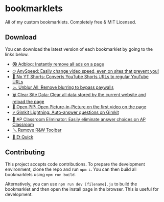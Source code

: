 # bookmarklets

All of my custom bookmarklets. Completely free &amp; MIT Licensed.

## Download

You can download the latest version of each bookmarklet by going to the links below.

-   [🔇 Adbloq: Instantly remove all ads on a page][adbloq]
-   [⏱ AnySpeed: Easily change video speed, even on sites that prevent you!][anyspeed]
-   [📵 No YT Shorts: Converts YouTube Shorts URLs to regular YouTube URLs][no-yt-shorts]
-   [🌫️ Unblur All: Remove blurring to bypass paywalls][unblur-all]
-   [🗑️ Clear Site Data: Clear all data stored by the current website and reload the page][clear-site-data]
-   [🔲 Open PiP: Open Picture-in-Picture on the first video on the page][open-pip]
-   [⚡️ Gimkit Lightning: Auto-answer questions on Gimkit][gimkit-lightning]
-   [🚫 AP Classroom Eliminator: Easily eliminate answer choices on AP Classroom][ap-classroom-eliminator]
-   [🪛 Remove R&W Toolbar][remove-rw]
-   [🚀 Et Quick][et-quick]

## Contributing

This project accepts code contributions. To prepare the development environment, clone the repo and run `npm i`. You can then build all bookmarklets using `npm run build`.

Alternatively, you can use `npm run dev [filename].js` to build the bookmarklet and then open the install page in the browser. This is useful for development.

[adbloq]: https://install-bookmarklet.pages.dev/?url=javascript:!function()%7Bconsole.log(%22Activated%20%F0%9F%94%87%20AdBloq%20bookmarklet.%22)%3Bconst%20rm%3Dfunction(e)%7Bfor(const%20o%20of%20e)o.remove()%7D%2CremoveAds%3De%3D%3E%7Brm(e.querySelectorAll(%5B%22*%5Bid*%3D-ad-%5D%22%2C%22*%5Bclass*%3D-ad-%5D%22%2C%22*%5Bid*%3D_ad_%5D%22%2C%22*%5Bclass*%3D_ad_%5D%22%2C%22*%5Bid*%3D-ads-%5D%22%2C%22*%5Bclass*%3D-ads-%5D%22%2C%22*%5Bid*%3D_ads_%5D%22%2C%22*%5Bclass*%3D_ads_%5D%22%2C%22*%5Bid%5E%3Dad_%5D%22%2C%22*%5Bid%5E%3Dad-%5D%22%2C%22*%5Bid%5E%3Dads_%5D%22%2C%22*%5Bid%5E%3Dads-%5D%22%2C%22*%5Bid*%3Dgoogle_ad%5D%22%2C%22*%5Bclass*%3Dgoogle_ad%5D%22%2C%22*%5Bdata-google-query-id%5D%22%2C%22*%5Bdata-google-av-adk%5D%22%2C%22*%5Baria-label*%3DAdvertisement%5D%22%2C'iframe%5Btitle*%3D%22%20ad%20%22%5D'%2C%22cnx%22%2C%22.GoogleActiveViewElement%22%2C%22.GoogleActiveViewInnerContainer%22%2C%22iframe%5Bid%5E%3DadRoot%5D%22%2C%22video%5Bsrc*%3DAniview%5D%22%2C%22iframe%5BsrcDoc*%3Dceltra%5D%22%2C%22*%5Bclass*%3Dbx-campaign%5D%22%2C%22.ads-mode%22%2C%22video%5Bsrc*%3Dadnxs-simple%5D%22%2C%22*%5Bdata-text-ad%5D%22%2C%22*%5Bclass*%3Dprimisslate%5D%22%2C%22*%5Bid*%3Dprimis_%5D%22%2C%22*%5Btitle*%3DPrimis%5D%22%2C%22*%5Bdata-ad-unit-name%5D%22%2C%22*%5Bid*%3Dtaboola%5D%22%2C%22*%5Bclass*%3Dtaboola%5D%22%2C%22phoenix-outbrain%22%5D.join(%22%2C%22)))%3Be%3Dwindow.location.hostname%3Be.endsWith(%22wikipedia.org%22)%3Fdocument.querySelector(%22div%5Baria-label%5E%3Dfundraising%5D%22)%3F.querySelector(%22.frb-inline-close%22)%3F.click%3F.()%3Ae.endsWith(%22sporcle.com%22)%26%26document.querySelector(%22.avp-p-cn-close%22)%3F.click%3F.()%7D%2Cobserver%3Dnew%20MutationObserver(e%3D%3E%7Bfor(const%20o%20of%20e)o.addedNodes%26%26o.addedNodes.forEach(e%3D%3EremoveAds(e.parentElement))%7D)%3Bobserver.observe(document.body%2C%7BchildList%3A!0%2Csubtree%3A!0%7D)%2Cdocument.documentElement.children.length%3C%3D2%3FremoveAds(document.body)%3AremoveAds(document.documentElement)%3B%7D()&name=%F0%9F%94%87%20AdBloq
[anyspeed]: https://install-bookmarklet.pages.dev/?url=javascript:!function()%7Bconst%20domain%3Dwindow.location.hostname%3Bif(%22drive.google.com%22%3D%3D%3Ddomain)%7Bconst%20a%3Ddocument.getElementById(%22drive-viewer-video-player-object-0%22)%3Bthrow%20alert(%22Please%20re-activate%20AnySpeed%20in%20the%20URL%20that%20will%20open%20shortly%22)%2Cwindow.open(a.src%2C%22_blank%22)%2Cnew%20Error(%22Can't%20use%20AnySpeed%20on%20Google%20Drive.%22)%7Dconst%20videos%3DArray.from(document.querySelectorAll(%22video%22))%2CnewPlaybackRate%3DNumber(prompt(%22What%20rate%20do%20you%20want%3F%22))%3Bif(!newPlaybackRate%7C%7CisNaN(newPlaybackRate))throw%20new%20Error(%22Canceled%20change%20of%20playback%20rate%22)%3Bwindow.anySpeedPlaybackRate%3DnewPlaybackRate%3Bconst%20timeWhenChanged%3DDate.now()%3Bfor(const%20b%20of%20videos)b.playbackRate%3DnewPlaybackRate%2Cb.addEventListener(%22ratechange%22%2C()%3D%3E%7Bvar%20e%3DDate.now()-timeWhenChanged%3Bb.playbackRate!%3DnewPlaybackRate%26%26e%3C500%26%26(console.info(%22%E2%8F%B1%20AnySpeed%20-%20This%20website%20is%20automatically%20changing%20the%20playback%20speed...%20Bypassing%20the%20defenses!%22)%2CrepeatedlySpeedUp(b))%7D)%3Bfunction%20repeatedlySpeedUp(e)%7Be.playbackRate%3Dwindow.anySpeedPlaybackRate%2CrequestAnimationFrame(()%3D%3ErepeatedlySpeedUp(e))%7Dconst%20possibleYouTubePlayers%3DArray.from(document.querySelectorAll(%22iframe%5Bsrc*%3D'youtube.com'%5D%2C%20iframe%5Bsrc*%3D'youtubeeducation.com'%5D%22))%3Bfor(const%20e%20of%20possibleYouTubePlayers)try%7Be%3F.contentWindow%3F.postMessage%26%26repeatedlySendYouTubeMessage(e)%7Dcatch(e)%7Bconsole.error(%22AnySpeed%20detected%20YouTube%20on%20this%20page%2C%20but%20something%20went%20wrong%20controlling%20the%20speed%3A%20%22%2Ce)%7Dfunction%20repeatedlySendYouTubeMessage(e)%7Bvar%20a%3D%7Bevent%3A%22command%22%2Cfunc%3A%22setPlaybackRate%22%2Cargs%3A%5Bwindow.anySpeedPlaybackRate%5D%2Cid%3A1%2Cchannel%3A%22widget%22%7D%3Be.contentWindow.postMessage(JSON.stringify(a)%2C%22*%22)%2CrequestAnimationFrame(()%3D%3ErepeatedlySendYouTubeMessage(e))%7D%7D()&name=%E2%8F%B1%20AnySpeed
[no-yt-shorts]: https://install-bookmarklet.pages.dev/?url=javascript:!function()%7Bif(!window.location.href.includes(%22youtube.com%2Fshorts%22))throw%20alert(%22You%20are%20not%20browsing%20a%20short%20right%20now.%22)%2Cnew%20Error(%22Not%20on%20YT%20Shorts%22)%3Bwindow.location.href%3Dwindow.location.href.replace(%22youtube.com%2Fshorts%2F%22%2C%22youtube.com%2Fwatch%3Fv%3D%22)%3B%7D()&name=%F0%9F%93%B5%20No%20YT%20Shorts
[gimkit-lightning]: https://install-bookmarklet.pages.dev/?url=javascript:!function()%7Blet%20answers%3Dnull%2Croom%3Dnull%2Cis2DGame%3D!1%2CanswerIndex%3D0%2CdebugEnabled%3D!1%3Bif(!window.location.hostname.endsWith(%22gimkit.com%22))throw%20alert(%22This%20bookmarklet%20only%20works%20on%20gimkit.com!%22)%2Cnew%20Error(%22This%20bookmarklet%20only%20works%20on%20gimkit.com!%22)%3BshowStatusMsg(%22Started.%20Take%20any%20action%20to%20begin%20injection.%22)%3Bconst%20decoder%3Dnew%20TextDecoder(%22utf-8%22)%2ConWsMessage%3Dfunction(t)%7Bvar%20t%3Dt%5B%22data%22%5D%2Cn%3Ddecoder.decode(t)%2Cs%3DJSON.stringify(n%2Cnull%2C2)%3Bif(debugEnabled%26%26!s.startsWith('%22%5C%5Cu000f')%26%2640%3Cs.length%26%26console.log(%22%F0%9F%9A%A8%20Received%20msg%3A%20%22%2C%7Bdata%3At%7D%2Cs)%2Cn.includes(%22STATE_UPDATE%EF%BF%BDdata%EF%BF%BD%EF%BF%BDtype%EF%BF%BDGAME_QUESTIONS%22))%7Bconsole.log(%22%F0%9F%9A%A8%F0%9F%93%A3%20Received%20STATE_UPDATE%3A%20%22%2C%7Bdata%3At%7D%2Cs)%2Croom%7C%7C(%5Be%2Ct%5D%3Dn.match(%2F%EF%BF%BDmessage-(%5B%5E%EF%BF%BD%5D%2B)%EF%BF%BD%2F)%2Croom%3Dt)%3Bvar%20e%2Cs%3Dn.split(%22%EF%BF%BD_id%EF%BF%BD%22).slice(1)%3Banswers%3D%5B%5D%3Bfor(const%20l%20of%20s)%7Bvar%5B%2Co%5D%3Dl.match(%2F%5E(%5B%5E%EF%BF%BD%5D%2B)%EF%BF%BD%2F)%2Ca%3DArray.from(l.matchAll(%2Fcorrect%C3%A3_id%EF%BF%BD(%5B%5E%EF%BF%BD%5D%2B)%EF%BF%BDtext%EF%BF%BD(%5B%5E%EF%BF%BD%5D%2B)%EF%BF%BD%2Fg)).map((%5B%2Ce%2Ct%5D)%3D%3E(%7Bid%3Ae%2Ctext%3At%7D))%3Banswers.push(%7Bid%3Ao%2CcorrectAnswers%3Aa%7D)%7Dconsole.log(%22%F0%9F%9A%A8%20Found%20answers%3A%22%2Canswers)%2CshowStatusMsg(%22Found%20answers.%20Beginning%20auto-answer.%22)%7Delse%20if(n.includes(%22DEVICES_STATES_CHANGES%22))%7Bis2DGame%3Dis2DGame%7C%7C!0%3Bt%3Dn.match(%2F_nextQuestionId.changes%EF%BF%BD%EF%BF%BD%EF%BF%BD%5B%5E%EF%BF%BD%5D%2B%EF%BF%BD%5B%5E%EF%BF%BD%5D%2B%EF%BF%BD%EF%BF%BD(%5B%5E%EF%BF%BD%5D%2B)%2F)%3Bif(null!%3Dt)%7Bconst%5B%2Cd%5D%3Dt%3Bs%3Danswers.findIndex(e%3D%3Ee.id%3D%3D%3Dd)%3B-1%3D%3D%3Ds%3Fconsole.error(%22%E2%9D%8C%20Couldn't%20find%20the%20next%20question%20id%20in%20the%20answers%3A%20%22%2C%7BnextQuestionId%3Ad%2CnewAnswerIndex%3As%2CstrData%3An%7D)%3AanswerIndex%3Ds%7Dt%3Dn.indexOf('%22type%22%3A%22mc%22%2C%22position%22%3A0')%3Bif(-1!%3D%3Dt)%7Bs%3Dn.lastIndexOf(%22%5B%22%2Ct)%3Blet%20e%3Dn.slice(s)%3Bt%3De.indexOf('__v%22%3A0%7D%5D')%2Cn%3D(e%3De.slice(0%2Ct%2B8)%2CJSON.parse(e))%3Banswers%3D%5B%5D%3Bfor(const%20c%20of%20n)%7Bvar%20r%3Dc._id%2Ci%3Dc.answers.filter(e%3D%3E!!e.correct).map(e%3D%3E(%7Bid%3Ae._id%2Ctext%3Ae.text%7D))%3Banswers.push(%7BquestionText%3Ac.text%2Cid%3Ar%2CcorrectAnswers%3Ai%7D)%7Dconsole.log(%22%F0%9F%9A%A8%20Found%20answers%3A%22%2Canswers)%2CshowStatusMsg(%22Found%20answers.%20Answer%20a%20question%20to%20begin%20auto-answer%2C%20press%20'b'%20to%20toggle.%22)%7D%7D%7D%3Blet%20clapping%3D!1%3Bconst%20clickRepeatedly%3De%3D%3E%7Be.click()%2CrequestAnimationFrame(()%3D%3EclickRepeatedly(e))%7D%3Blet%20zoomAnswer%3D!0%3Bconst%20game2DInterval%3D()%3D%3E%7Bif(is2DGame%26%26answers%26%260!%3D%3Danswers.length%26%26!(1%3Cwindow.__gimkitLightningWebsocket.readyState)%26%26!clapping)%7Bvar%20e%3Ddocument.evaluate(%22%2F%2Fdiv%5Btext()%3D'Continue'%5D%22%2Cdocument%2Cnull%2CXPathResult.FIRST_ORDERED_NODE_TYPE%2Cnull).singleNodeValue%3Bif(e)e.click()%2Ce.parentElement.style.color%3D%22yellow%22%2Ce.parentElement.parentElement.parentElement.style.transform%3D%22scale(99)%22%3Belse%7Bvar%20e%3Ddocument.evaluate(%22%2F%2Fspan%5Btext()%3D'Fish%20Again'%5D%22%2Cdocument%2Cnull%2CXPathResult.FIRST_ORDERED_NODE_TYPE%2Cnull).singleNodeValue%2Ct%3D(e%26%26!document.evaluate(%22%2F%2Fdiv%5Bcontains(text()%2C'However%2C%20your%20backpack%20cannot%20carry%20more%20of%20this%20fish.')%5D%22%2Cdocument%2Cnull%2CXPathResult.FIRST_ORDERED_NODE_TYPE%2Cnull).singleNodeValue%26%26e.click()%2CArray.from(document.querySelectorAll(%22.notranslate.lang-en%22)))%3Bif(0!%3D%3Dt.length)%7Bconst%20n%3Dt%5B0%5D.textContent%3Be%3Danswers.find(e%3D%3Ee.questionText%3D%3D%3Dn)%3Bif(e)for(const%20s%20of%20e.correctAnswers)for(const%20o%20of%20t)o.textContent%3D%3D%3Ds.text%26%26(o.click()%2CzoomAnswer)%26%26(o.parentElement.style.color%3D%22yellow%22%2Co.parentElement.parentElement.parentElement.parentElement.parentElement.style.transform%3D%22scale(99)%22)%3Belse%20console.warn(%22Encountered%20a%20question%20that%20we%20don't%20know%3A%20%22%2Bn)%7D%7D%7D%7D%2CclapChecker%3D(setInterval(game2DInterval%2C50)%2C()%3D%3E%7Bvar%20e%3Ddocument.querySelector(%22div.animated.pulse.infinite%22)%3Be%26%26e.textContent.startsWith(%22%F0%9F%91%8F%22)%26%26(console.log(%22Game%20over!%22)%2CclickRepeatedly(e)%2Cclapping%3D!0)%7D)%3BsetInterval(clapChecker%2C250)%3Blet%20disableSendAnswers%3D!1%3Bwindow.addEventListener(%22keydown%22%2Ce%3D%3E%7B%22b%22%3D%3De.key%26%26(answers%3FshowStatusMsg((disableSendAnswers%3D!disableSendAnswers)%3F%22Auto-Answer%20Disabled%22%3A%22Auto-Answer%20Enabled%22)%3AshowStatusMsg(%22Answers%20not%20found%20yet.%20Answer%20a%20question%20to%20begin%20auto-answer.%22))%7D)%3Bconst%20sendAnswers%3D()%3D%3E%7Bif(!(disableSendAnswers%7C%7C!answers%7C%7C0%3D%3D%3Danswers.length%7C%7C1%3Cwindow.__gimkitLightningWebsocket.readyState%7C%7Cclapping))if(-1%3D%3DanswerIndex)console.warn(%22%E2%9D%8C%20Couldn't%20find%20the%20next%20question%20id%20in%20the%20answers%22)%3Belse%7Bvar%7Bid%3At%2CcorrectAnswers%3An%7D%3Danswers%5BanswerIndex%5D%3Btry%7Blet%20e%3Be%3Dis2DGame%3F%60%5Cr%C2%B2MESSAGE_FOR_DEVICE%C2%83%C2%A3key%C2%A8answered%C2%A8deviceId%C2%B5%24%7Broom%7D%C2%A4data%C2%81%C2%A6answer%C2%B8%60%2Bn%5B0%5D.id%3A%60%04%C2%84%C2%A4type%02%C2%A4data%C2%92%C2%B5blueboat_SEND_MESSAGE%C2%83%C2%A4room%C2%AE%24%7Broom%7D%C2%A3key%C2%B1QUESTION_ANSWERED%C2%A4data%C2%82%C2%AAquestionId%C2%B8%24%7Bt%7D%C2%A6answer%C2%B8%24%7Bn%5B0%5D.id%7D%C2%A7options%C2%81%C2%A8compress%C3%83%C2%A3nsp%C2%A1%2F%60%2Cwindow.__gimkitLightningWebsocket.send(Uint8Array.from(e%2Ce%3D%3Ee.charCodeAt(0)))%7Dcatch(e)%7Bconsole.error(%22Error%20sending%20correct%20answer%3A%20%22%2Be)%7DanswerIndex%3D(answerIndex%2B1)%25answers.length%7D%7D%3BsetInterval(sendAnswers%2C750)%3Blet%20oldSend%3DWebSocket.prototype.send%2ClastTriedToCloseWebsocket%3D0%2ColdPush%3D(WebSocket.prototype.send%3Dfunction(e)%7BsetTimeout(()%3D%3E%7B!answers%26%265e3%3CDate.now()-lastTriedToCloseWebsocket%26%26(lastTriedToCloseWebsocket%3DDate.now()%2Cconsole.log(%22%E2%9D%8C%20Closing%20websocket%20for%20reconnection%22)%2Cthis.close())%7D%2C5e3)%3Bvar%20t%3DJSON.stringify(decoder.decode(e)%2Cnull%2C2)%3Breturn%20is2DGame%26%26(t%3Dt.match(%2FdeviceId%EF%BF%BD(%5B%5E%EF%BF%BD%5D%2B)%EF%BF%BD%2F))%26%26(room%3Dt%5B1%5D)%2Cwindow.__gimkitLightningWebsocket!%3Dthis%26%26(this.addEventListener(%22message%22%2ConWsMessage.bind(this))%2Cwindow.__gimkitLightningWebsocket%3Dthis%2Cconsole.log(%22%E2%9C%85%20Bound%20to%20websocket%22))%2ColdSend.call(this%2Ce)%7D%2CArray.prototype.push)%2Cgame%3Bfunction%20showStatusMsg(e)%7Bdocument.getElementById(%22gimkit-lightning-overlay%22)%3F.remove()%3Bvar%20t%3Ddocument.createElement(%22div%22)%3Bt.id%3D%22gimkit-lightning-overlay%22%2Ct.style.position%3D%22fixed%22%2Ct.style.top%3D%220%22%2Ct.style.left%3D%220%22%2Ct.style.width%3D%22100%25%22%2Ct.style.height%3D%225rem%22%2Ct.style.backgroundColor%3D%22rgba(0%2C%200%2C%200%2C%200.5)%22%2Ct.style.color%3D%22white%22%2Ct.style.display%3D%22flex%22%2Ct.style.justifyContent%3D%22center%22%2Ct.style.alignItems%3D%22center%22%2Ct.style.zIndex%3D%22999999999%22%2Ct.style.pointerEvents%3D%22none%22%2Ct.style.fontSize%3D%221.3em%22%2Ct.textContent%3D%22%E2%9A%A1%EF%B8%8F%20Gimkit%20Lightning%3A%20%22%2Be%2Cdocument.body.appendChild(t)%2Ct.animate(%7Bopacity%3A%5B1%2C0%5D%7D%2C%7Bdelay%3A3e3%2Cduration%3A1e3%2Ceasing%3A%22ease-in-out%22%2Cfill%3A%22forwards%22%7D)%7DArray.prototype.push%3Dfunction(...arguments)%7Breturn(this%3F.%5B0%5D%3F.scene%3F.game%7C%7Cthis%3F.%5B0%5D%3F.gameObject%3F.scene%3F.game)%26%26(game%3Dthis%5B0%5D%3F.scene%3F.game%3F%3Fthis%5B0%5D.gameObject.scene.game%2Cwindow.__phaserGame%3Dgame%2Cconsole.log(%22%25cSuccessfully%20found%20Phaser%20game!%22%2C%22color%3A%20green%22)%2CArray.prototype.push%3DoldPush)%2ColdPush.call(this%2C...arguments)%7D%2Cwindow.addEventListener(%22keydown%22%2Ce%3D%3E%7Bvar%20t%3Bwindow.__phaserGame%26%26(t%3Dwindow.__phaserGame.scene.getScenes()%5B0%5D%2C%22-%22%3D%3De.key%3Ft.cameras.main.setZoom(1)%3A%22%3D%22%3D%3De.key%3Ft.cameras.main.setZoom(2)%3A%22z%22%3D%3De.key%3FshowStatusMsg((zoomAnswer%3D!zoomAnswer)%3F%22Zooming%20answers%22%3A%22Not%20zooming%20answers%22)%3A%22!%22%3D%3De.key%26%26showStatusMsg((debugEnabled%3D!debugEnabled)%3F%22Debug%20Logging%20Enabled%22%3A%22Debug%20Logging%20Disabled%22))%7D)%3B%7D()&name=%E2%9A%A1%EF%B8%8F%20Gimkit%20Lightning
[ap-classroom-eliminator]: https://install-bookmarklet.pages.dev/?url=javascript:!function()%7Bconst%20answers%3DArray.from(document.querySelectorAll(%22.lrn-label%22))%3Bfor(const%20a%20of%20answers)if(!a.querySelector(%22.eliminator%22))%7Bconst%20b%3Ddocument.createElement(%22button%22)%3Bb.style.color%3D%22red%22%2Cb.style.fontSize%3D%221.4em%22%2Cb.style.height%3D%2226px%22%2Cb.style.width%3D%2226px%22%2Cb.style.display%3D%22flex%22%2Cb.style.justifyContent%3D%22center%22%2Cb.style.alignItems%3D%22center%22%2Cb.textContent%3D%22%F0%90%84%82%22%2Cb.classList.add(%22eliminator%22)%2Cb.onclick%3Dt%3D%3E%7Bt.stopPropagation()%2C.4%3D%3Da.style.opacity%3F(a.style.opacity%3D1%2Ca.style.textDecoration%3D%22none%22)%3A(a.style.opacity%3D.4%2Ca.style.textDecoration%3D%22line-through%22)%7D%2Ca.appendChild(b)%7D%7D()&name=%F0%9F%9A%AB%20AP%20Classroom%20Eliminator
[remove-rw]: https://install-bookmarklet.pages.dev/?url=javascript:!function()%7Bdocument.querySelector(%22gw-toolbar%22)%3F.remove()%2Cdocument.querySelector(%22gw-toolbarear%22)%3F.remove()%3B%7D()&name=%F0%9F%AA%9B%20Remove%20R%26W%20Toolbar
[unblur-all]: https://install-bookmarklet.pages.dev/?url=javascript:!function()%7Bconst%20style%3Ddocument.createElement(%22style%22)%3Bstyle.textContent%3D%60%0A%20%20*%20%7B%0A%20%20%20%20filter%3A%20none%20!important%3B%0A%20%20%20%20backdrop-filter%3A%20none%20!important%3B%0A%20%20%20%20-webkit-backdrop-filter%3A%20none%20!important%3B%0A%20%20%7D%0A%60%2Cdocument.head.appendChild(style)%3B%7D()&name=%F0%9F%8C%AB%EF%B8%8F%20Unblur%20All
[open-pip]: https://install-bookmarklet.pages.dev/?url=javascript:!function()%7Bconst%20video%3Ddocument.querySelector(%22video%22)%3Bif(!video)throw%20alert(%22No%20video%20found%20on%20the%20page.%22)%2Cnew%20Error(%22No%20video%20found%20on%20the%20page.%22)%3Bconst%20element%3Ddocument.createElement(%22div%22)%3Belement.style.cssText%3D%22position%3A%20fixed%3B%20top%3A%200%3B%20left%3A%200%3B%20right%3A%200%3B%20bottom%3A%200%3B%20background%3A%20rgba(0%2C%200%2C%200%2C%200.5)%3B%20z-index%3A%209999%3B%20display%3A%20flex%3B%20justify-content%3A%20center%3B%20align-items%3A%20center%3B%20color%3A%20white%3B%20font-size%3A%202rem%3B%22%2Celement.textContent%3D%22Click%20to%20open%20Picture-in-Picture%22%2Cdocument.body.appendChild(element)%2Cdocument.addEventListener(%22click%22%2C()%3D%3E%7Belement.remove()%2Cvideo.requestPictureInPicture()%7D%2C%7Bonce%3A!0%7D)%3B%7D()&name=%F0%9F%94%B2%20Open%20PiP
[clear-site-data]: https://install-bookmarklet.pages.dev/?url=javascript:!function()%7BlocalStorage.clear()%2CsessionStorage.clear()%2CindexedDB.databases().then(e%3D%3E%7Bfor(const%20a%20of%20e)indexedDB.deleteDatabase(a.name)%7D)%2Cdocument.cookie.split(%22%3B%22).forEach(e%3D%3E%7Bdocument.cookie%3De.replace(%2F%5E%20%2B%2F%2C%22%22).replace(%2F%3D.*%2F%2C%60%3D%3Bexpires%3D%24%7B(new%20Date).toUTCString()%7D%3Bpath%3D%2F%60)%7D)%2Clocation.reload()%3B%7D()&name=%F0%9F%97%91%EF%B8%8F%20Clear%20Site%20Data
[et-quick]: https://install-bookmarklet.pages.dev/?url=javascript:!function()%7Bconst%20encode%3De%3D%3Ebtoa(e.split(%22%22).reverse().join(%22%22))%2Cdecode%3De%3D%3Eatob(e).split(%22%22).reverse().join(%22%22)%3Blet%20autoAdvance%3D!1%2CautoMute%3D!1%2CautoBlur%3D!1%2ClastClickedNextActivity%3D0%3Bfunction%20getRefs()%7Bvar%20e%3Ddocument.querySelector(decode(%22ZW1hckZlZ2F0cyNlbWFyZmk%3D%22))%2Ct%3De.contentWindow%3Breturn%7Biframe%3Ae%2CframeWindow%3At%2CframeDocument%3At.document%2CAPI%3At.API%7D%7Dfunction%20getPreviewDocument()%7Bvar%20e%3DgetRefs().frameDocument.querySelector(decode(%22d2VpdmVyUGVtYXJGaSNlbWFyZmk%3D%22))%3Breturn%20e%3Fe.contentWindow.document%3Anull%7Dfunction%20createSidebar()%7Bvar%20e%3Ddocument.querySelector(%22%23eq-sidebar%22)%3Be%26%26(console.warn(%22%F0%9F%9A%80%20Et%20Quick%20has%20already%20been%20loaded%20on%20this%20page.%22)%2Ce.remove())%3Bconst%20t%3Ddocument.createElement(%22div%22)%2Co%3D(t.style.position%3D%22fixed%22%2Ct.style.top%3D%2242px%22%2Ct.style.left%3D%220%22%2Ct.style.width%3D%22200px%22%2Ct.style.height%3D%22100%25%22%2Ct.style.backgroundColor%3D%22rgba(0%2C%200%2C%200%2C%200.5)%22%2Ct.style.color%3D%22white%22%2Ct.style.zIndex%3D%22100000%22%2Ct.id%3D%22eq-sidebar%22%2Ct.innerHTML%3D%60%0A%20%20%20%20%3Ch1%3E%F0%9F%9A%80%20Et%20Quick%3C%2Fh1%3E%0A%20%20%20%20%3Cbutton%20id%3D%22eq-toggle-visible%22%3EHide%3C%2Fbutton%3E%0A%20%20%20%20%3Ch2%3ESettings%3C%2Fh2%3E%0A%20%20%20%20%3Cbutton%20id%3D%22eq-autoadvance%22%3EEnable%20Auto-Advance%3C%2Fbutton%3E%0A%20%20%20%20%3Cbutton%20id%3D%22eq-automute%22%3EEnable%20Auto-Mute%3C%2Fbutton%3E%0A%20%20%20%20%3Cbutton%20id%3D%22eq-autoblur%22%3EEnable%20Auto-Blur%3C%2Fbutton%3E%0A%20%20%20%20%3Ch2%3ELookups%3C%2Fh2%3E%0A%20%20%20%20%3Cbutton%20id%3D%22eq-lookup-g%22%3ELookup%20G%3C%2Fbutton%3E%0A%20%20%20%20%3Cbutton%20id%3D%22eq-lookup-b%22%3ELookup%20Br%3C%2Fbutton%3E%0A%20%20%20%20%3Cbutton%20id%3D%22eq-lookup-c%22%3ELookup%20Ch%3C%2Fbutton%3E%0A%20%20%20%20%3Cstyle%3E%0A%20%20%20%20%20%20%20%20.eq-sidebar%20%7B%0A%20%20%20%20%20%20%20%20%20%20%20%20padding%3A%2010px%3B%0A%20%20%20%20%20%20%20%20%20%20%20%20overflow%3A%20hidden%3B%0A%20%20%20%20%20%20%20%20%7D%0A%20%20%20%20%20%20%20%20.eq-sidebar%20h1%20%7B%0A%20%20%20%20%20%20%20%20%20%20%20%20font-size%3A%2024px%3B%0A%20%20%20%20%20%20%20%20%7D%0A%20%20%20%20%20%20%20%20.eq-sidebar%20h2%20%7B%0A%20%20%20%20%20%20%20%20%20%20%20%20font-size%3A%2020px%3B%0A%20%20%20%20%20%20%20%20%20%20%20%20margin-top%3A%2012px%3B%0A%20%20%20%20%20%20%20%20%7D%0A%20%20%20%20%20%20%20%20.eq-sidebar%20button%20%7B%0A%20%20%20%20%20%20%20%20%20%20%20%20background%3A%20white%3B%0A%20%20%20%20%20%20%20%20%20%20%20%20border-radius%3A%204px%3B%0A%20%20%20%20%20%20%20%20%20%20%20%20font-size%3A%2016px%3B%0A%20%20%20%20%20%20%20%20%20%20%20%20border%3A%20none%3B%0A%20%20%20%20%20%20%20%20%20%20%20%20padding%3A%202px%206px%3B%0A%20%20%20%20%20%20%20%20%20%20%20%20border%3A%201px%20solid%20rgb(221%2C221%2C221)%3B%0A%20%20%20%20%20%20%20%20%20%20%20%20display%3A%20block%3B%0A%20%20%20%20%20%20%20%20%20%20%20%20margin-top%3A%2010px%3B%0A%20%20%20%20%20%20%20%20%7D%0A%20%20%20%20%20%20%20%20.eq-sidebar%20button%3Ahover%20%7B%0A%20%20%20%20%20%20%20%20%20%20%20%20background%3A%20rgb(245%2C245%2C245)%3B%0A%20%20%20%20%20%20%20%20%7D%0A%20%20%20%20%20%20%20%20.eq-sidebar%20button%3Aactive%20%7B%0A%20%20%20%20%20%20%20%20%20%20%20%20color%3Awhite%3B%0A%20%20%20%20%20%20%20%20%20%20%20%20background%3A%20linear-gradient(rgb(74%2C144%2C254)%2C%20rgb(7%2C92%2C229))%3B%0A%20%20%20%20%20%20%20%20%20%20%20%20border-color%3A%20rgb(31%2C110%2C240)%3B%0A%20%20%20%20%20%20%20%20%20%20%20%20border-top-color%3A%20rgb(57%2C133%2C255)%3B%0A%20%20%20%20%20%20%20%20%20%20%20%20border-bottom-color%3A%20rgb(2%2C%2086%2C%20224)%3B%0A%20%20%20%20%20%20%20%20%7D%0A%20%20%20%20%3C%2Fstyle%3E%60%2Ct.classList.add(%22eq-sidebar%22)%2Cdocument.body.appendChild(t)%2Ct.querySelector(%22%23eq-toggle-visible%22))%3Blet%20n%3D!0%3Bo.onclick%3D()%3D%3E%7Bn%3D!n%2Ct.style.height%3Dn%3F%22100%25%22%3A%2280px%22%2Co.textContent%3Dn%3F%22Hide%22%3A%22Show%22%7D%3Bconst%20l%3Dt.querySelector(%22%23eq-autoadvance%22)%2Cu%3D(l.onclick%3D()%3D%3E%7BautoAdvance%3D!autoAdvance%2Cl.textContent%3DautoAdvance%3F%22Disable%20Auto-Advance%22%3A%22Enable%20Auto-Advance%22%7D%2Ct.querySelector(%22%23eq-automute%22))%2Ca%3D(u.onclick%3D()%3D%3E%7Bif(autoMute%3D!autoMute%2Cu.textContent%3DautoMute%3F%22Disable%20Auto-Mute%22%3A%22Enable%20Auto-Mute%22%2C!autoMute)%7Bvar%20e%3DgetRefs().frameDocument%3Bfor(const%20t%20of%5B...e.querySelectorAll(%22video%22)%2C...e.querySelectorAll(%22audio%22)%5D)t.volume%3D1%7D%7D%2Ct.querySelector(%22%23eq-autoblur%22))%3Ba.onclick%3D()%3D%3E%7Bif(autoBlur%3D!autoBlur%2Ca.textContent%3DautoBlur%3F%22Disable%20Auto-Blur%22%3A%22Enable%20Auto-Blur%22%2C!autoBlur)for(const%20e%20of%20getRefs().frameDocument.querySelectorAll(%22video%22))e.style.filter%3D%22%22%7D%3Bvar%20e%3Dt.querySelector(%22%23eq-lookup-g%22)%2Cc%3Dt.querySelector(%22%23eq-lookup-b%22)%2Cr%3Dt.querySelector(%22%23eq-lookup-c%22)%3Bconst%20i%3De%3D%3E%7Bvar%20t%3DgetPreviewDocument()%3Bt%26%26(t%3Dt.querySelector(decode(%22XWRpcVt2aWQ%3D%22))%3F%3Ft.querySelector(%22form%22)%3F%3Ft.querySelector(%22div%23main%22)%3F%3Ft.querySelector(%22div.content%22)%2Ct%3DencodeURIComponent(t.innerText.trim())%2Cwindow.open(e%2Bt%2C%22_blank%22))%7D%3Be.onclick%3D()%3D%3Ei(decode(%22PXE%2FaGNyYWVzL21vYy5lbGdvb2cud3d3Ly86c3B0dGg%3D%22))%2Cc.onclick%3D()%3D%3Ei(decode(%22PXE%2Fa3NhL3BwYS9tb2MueWxuaWFyYi8vOnNwdHRo%22))%2Cr.onclick%3D()%3D%3Ei(decode(%22PXE%2FL21vYy50cGd0YWhjLy86c3B0dGg%3D%22))%7Dfunction%20playBeep(%7Bfrequency%3Ae%3D440%2Cduration%3At%3D1%2Cattack%3Ao%3D.1%2Cdecay%3An%3D.1%2Csustain%3Al%3D.7%2Crelease%3Au%3D.2%7D%3D%7B%7D)%7Bvar%20a%3Dnew(window.AudioContext%7C%7Cwindow.webkitAudioContext)%2Cc%3Da.createOscillator()%2Cr%3Da.createGain()%2Ce%3D(c.type%3D%22sine%22%2Cc.frequency.setValueAtTime(e%2Ca.currentTime)%2Cc.connect(r)%2Cr.connect(a.destination)%2Ca.currentTime)%3Br.gain.setValueAtTime(0%2Ce)%2Cr.gain.linearRampToValueAtTime(1%2Ce%2Bo)%2Cr.gain.linearRampToValueAtTime(l%2Ce%2Bo%2Bn)%2Cr.gain.setValueAtTime(l%2Ce%2Bt-u)%2Cr.gain.linearRampToValueAtTime(0%2Ce%2Bt)%2Cc.start(e)%2Cc.stop(e%2Bt)%7Dfunction%20removeIVODiv()%7Bvar%20e%3DgetRefs().frameDocument.querySelector(decode(%22dmlkLW8tc2l2bmkj%22))%3Be%26%26%22none%22!%3D%3De.style.pointerEvents%26%26(console.log(%22%F0%9F%9A%80%20Et%20Quick%20-%20Removing%20IVO%20Div%22)%2Ce.style.pointerEvents%3D%22none%22)%7Dfunction%20autoMuteAndBlurElements()%7Bif(autoMute%7C%7CautoBlur)%7Bvar%20e%2Ct%3DgetRefs().frameDocument%2Co%3De%3D%3E%7BautoMute%26%260!%3De.volume%26%26(console.log(%22%F0%9F%9A%80%20Et%20Quick%20-%20Muting%20audio%22)%2Ce.volume%3D0)%7D%3Bfor(const%20n%20of%20t.querySelectorAll(%22video%22))o(n)%2Ce%3Dn%2CautoBlur%26%26%22VIDEO%22%3D%3D%3De.tagName%26%26%22blur(100px)%22!%3De.style.filter%26%26(console.log(%22%F0%9F%9A%80%20Et%20Quick%20-%20Blurring%20video%22)%2Ce.style.filter%3D%22blur(100px)%22)%3Bfor(const%20l%20of%20t.querySelectorAll(%22audio%22))o(l)%7D%7Dfunction%20advanceIfCan()%7Bvar%20e%2Ct%2Co%3BautoAdvance%26%26(e%3DgetRefs().API)%5Bdecode(%22ZW1hckY%3D%22)%5D%26%26e%5Bdecode(%22bmlhaENlbWFyRg%3D%3D%22)%5D%26%26(t%3De%5Bdecode(%22ZW1hckY%3D%22)%5D.isComplete()%2Ce%5Bdecode(%22bmlhaENlbWFyRg%3D%3D%22)%5D.isComplete()%3F(o%3Ddocument.querySelector(decode(%22dGhnaVJvZy5h%22)))%26%26!o.classList.contains(%22disabled%22)%26%263e3%3CDate.now()-lastClickedNextActivity%26%26(console.log(%22%F0%9F%9A%80%20Et%20Quick%20-%20Auto-advancing%20to%20next%20activity%22)%2Co.click()%2ClastClickedNextActivity%3DDate.now())%3At%26%26(%22block%22%3D%3DgetRefs().frameDocument.querySelector(decode(%22c2xvcnRub2Nfb2VkaXZfZW1hcmYjdmlk%22))%3F.style%3F.display%26%26autoMute%26%26setTimeout(()%3D%3E%7B%22block%22!%3DgetRefs().frameDocument.querySelector(decode(%22c2xvcnRub2Nfb2VkaXZfZW1hcmYjdmlk%22))%3F.style%3F.display%26%26(console.log(%22%F0%9F%9A%80%20Et%20Quick%20-%20Playing%20beep%20sound%22)%2CplayBeep(%7Bfrequency%3A440%2Cduration%3A.25%2Cattack%3A.05%2Cdecay%3A.1%2Csustain%3A.1%2Crelease%3A.2%7D))%7D%2C600)%2Cconsole.log(%22%F0%9F%9A%80%20Et%20Quick%20-%20Auto-advancing%20to%20next%20frame%22)%2Ce%5Bdecode(%22bmlhaENlbWFyRg%3D%3D%22)%5D.nextFrame()))%7Dfunction%20showSampleResponse()%7Bvar%20e%3DgetPreviewDocument()%3Be%26%26(e%3De.querySelector(decode(%22XSI7ZW5vbjp5YWxwc2lkIj1lbHl0c1t2aWQgbm11bG9jLXRoZ2lyLg%3D%3D%22)))%26%26(e.style.display%3D%22block%22%2Cconsole.log(%22%F0%9F%9A%80%20Et%20Quick%20-%20Showing%20sample%20response%22))%7DcreateSidebar()%2CsetInterval(()%3D%3E%7BremoveIVODiv()%2CautoMuteAndBlurElements()%2CadvanceIfCan()%2CshowSampleResponse()%7D%2C100)%3B%7D()&name=%F0%9F%9A%80%20Et%20Quick
